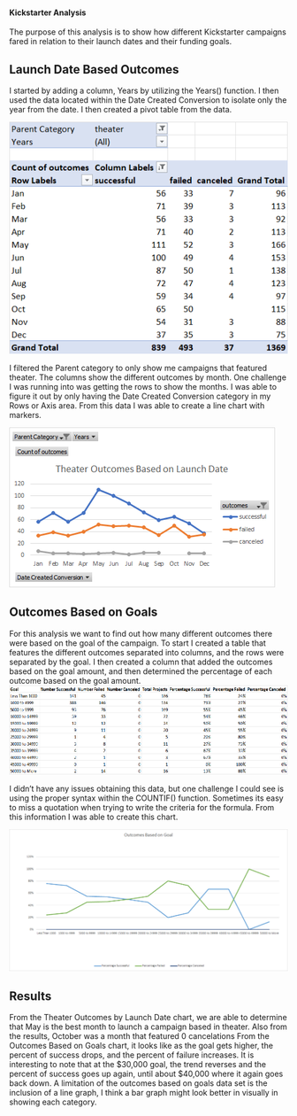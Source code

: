 #### **Kickstarter Analysis**

The purpose of this analysis is to show how different Kickstarter campaigns fared in relation to their launch dates and their funding goals. 

## Launch Date Based Outcomes
I started by adding a column, Years by utilizing the Years() function. I then used the data located within the Date Created Conversion to isolate only the year from the date. I then created a pivot table from the data. 

![This is an image]( https://github.com/awill1786/kickstarter-analysis/blob/main/resources/Theater_Outcomes_vs_Launch_Pivot.png) 

I filtered the Parent category to only show me campaigns that featured theater. The columns show the different outcomes by month.  One challenge I was running into was getting the rows to show the months. I was able to figure it out by only having the Date Created Conversion category in my Rows or Axis area.
From this data I was able to create a line chart with markers. 

![This is an image](https://github.com/awill1786/kickstarter-analysis/blob/main/resources/Theater_Outcomes_vs_Launch.png) 
 

## Outcomes Based on Goals
For this analysis we want to find out how many different outcomes there were based on the goal of the campaign. To start I created a table that features the different outcomes separated into columns, and the rows were separated by the goal. I then created a column that added the outcomes based on the goal amount, and then determined the percentage of each outcome based on the goal amount.
 ![This is an image]( https://github.com/awill1786/kickstarter-analysis/blob/main/resources/Outcomes_vs_Goals_Table.png) 



I didn’t have any issues obtaining this data, but one challenge I could see is using the proper syntax within the COUNTIF() function. Sometimes its easy to miss a quotation when trying to write the criteria for the formula. From this information I was able to create this chart. 

![This is an image]( https://github.com/awill1786/kickstarter-analysis/blob/main/resources/Outcomes_vs_Goals.png)

 

## Results
From the Theater Outcomes by Launch Date chart, we are able to determine that May is the best month to launch a campaign based in theater. Also from the results, October was a month that featured 0 cancelations
From the Outcomes Based on Goals chart, it looks like as the goal gets higher, the percent of success drops, and the percent of failure increases. It is interesting to note that at the $30,000 goal, the trend reverses and the percent of success goes up again, until about $40,000 where it again goes back down.
A limitation of the outcomes based on goals data set is the inclusion of a line graph, I think a bar graph might look better in visually in showing each category.
